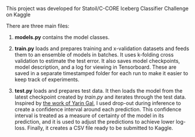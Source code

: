 This project was developed for Statoil/C-CORE Iceberg Classifier Challenge on Kaggle

There are three main files:

1. **models.py** contains the model classes.

2. **train.py** loads and prepares training and x-validation datasets and feeds them to an ensemble of models in batches.
It uses k-folding cross validation to estimate the test error.
It also saves model checkpoints, model description, and a log for viewing in Tensorboard.
These are saved in a separate timestamped folder for each run to make it easier to keep track of experiments.

3. **test.py** loads and prepares test data. It then loads the model from the latest checkpoint created by *train.py* and iterates through the test data.
Inspired by [the work of Yarin Gal](http://mlg.eng.cam.ac.uk/yarin/blog_2248.html), I used drop-out during inference to create a confidence interval around each prediction.
This confidence interval is treated as a measure of certainty of the model in its prediction, and it is used to adjust the predictions to achieve lower log-loss.
Finally, it creates a CSV file ready to be submitted to Kaggle.

